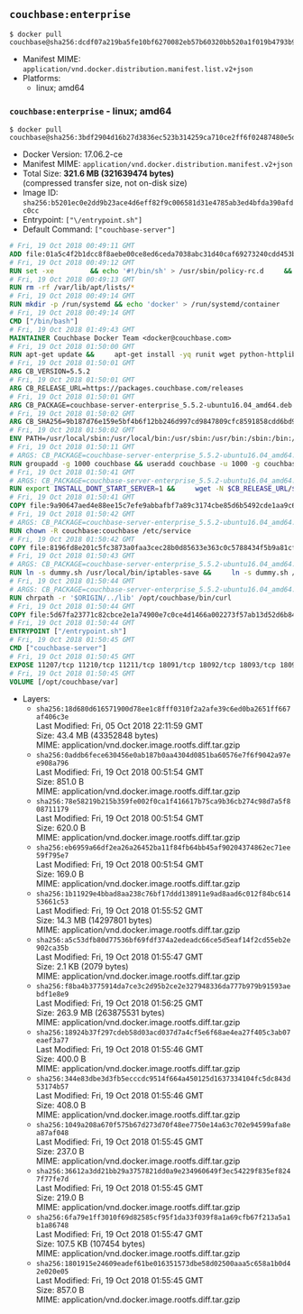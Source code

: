 ## `couchbase:enterprise`

```console
$ docker pull couchbase@sha256:dcdf07a219ba5fe10bf6270082eb57b60320bb520a1f019b4793b9d0ec9fa2ba
```

-	Manifest MIME: `application/vnd.docker.distribution.manifest.list.v2+json`
-	Platforms:
	-	linux; amd64

### `couchbase:enterprise` - linux; amd64

```console
$ docker pull couchbase@sha256:3bdf2904d16b27d3836ec523b314259ca710ce2ff6f02487480e5d594c47bee6
```

-	Docker Version: 17.06.2-ce
-	Manifest MIME: `application/vnd.docker.distribution.manifest.v2+json`
-	Total Size: **321.6 MB (321639474 bytes)**  
	(compressed transfer size, not on-disk size)
-	Image ID: `sha256:b5201ec0e2dd9b23ace4d6eff82f9c006581d31e4785ab3ed4bfda390afdc0cc`
-	Entrypoint: `["\/entrypoint.sh"]`
-	Default Command: `["couchbase-server"]`

```dockerfile
# Fri, 19 Oct 2018 00:49:11 GMT
ADD file:01a5c4f2b1dcc8f8aebe00ce8ed6ceda7038abc31d40caf69273240cdd453b84 in / 
# Fri, 19 Oct 2018 00:49:12 GMT
RUN set -xe 		&& echo '#!/bin/sh' > /usr/sbin/policy-rc.d 	&& echo 'exit 101' >> /usr/sbin/policy-rc.d 	&& chmod +x /usr/sbin/policy-rc.d 		&& dpkg-divert --local --rename --add /sbin/initctl 	&& cp -a /usr/sbin/policy-rc.d /sbin/initctl 	&& sed -i 's/^exit.*/exit 0/' /sbin/initctl 		&& echo 'force-unsafe-io' > /etc/dpkg/dpkg.cfg.d/docker-apt-speedup 		&& echo 'DPkg::Post-Invoke { "rm -f /var/cache/apt/archives/*.deb /var/cache/apt/archives/partial/*.deb /var/cache/apt/*.bin || true"; };' > /etc/apt/apt.conf.d/docker-clean 	&& echo 'APT::Update::Post-Invoke { "rm -f /var/cache/apt/archives/*.deb /var/cache/apt/archives/partial/*.deb /var/cache/apt/*.bin || true"; };' >> /etc/apt/apt.conf.d/docker-clean 	&& echo 'Dir::Cache::pkgcache ""; Dir::Cache::srcpkgcache "";' >> /etc/apt/apt.conf.d/docker-clean 		&& echo 'Acquire::Languages "none";' > /etc/apt/apt.conf.d/docker-no-languages 		&& echo 'Acquire::GzipIndexes "true"; Acquire::CompressionTypes::Order:: "gz";' > /etc/apt/apt.conf.d/docker-gzip-indexes 		&& echo 'Apt::AutoRemove::SuggestsImportant "false";' > /etc/apt/apt.conf.d/docker-autoremove-suggests
# Fri, 19 Oct 2018 00:49:13 GMT
RUN rm -rf /var/lib/apt/lists/*
# Fri, 19 Oct 2018 00:49:14 GMT
RUN mkdir -p /run/systemd && echo 'docker' > /run/systemd/container
# Fri, 19 Oct 2018 00:49:14 GMT
CMD ["/bin/bash"]
# Fri, 19 Oct 2018 01:49:43 GMT
MAINTAINER Couchbase Docker Team <docker@couchbase.com>
# Fri, 19 Oct 2018 01:50:00 GMT
RUN apt-get update &&     apt-get install -yq runit wget python-httplib2 chrpath tzdata     lsof lshw sysstat net-tools numactl  &&     apt-get autoremove && apt-get clean &&     rm -rf /var/lib/apt/lists/* /tmp/* /var/tmp/*
# Fri, 19 Oct 2018 01:50:01 GMT
ARG CB_VERSION=5.5.2
# Fri, 19 Oct 2018 01:50:01 GMT
ARG CB_RELEASE_URL=https://packages.couchbase.com/releases
# Fri, 19 Oct 2018 01:50:01 GMT
ARG CB_PACKAGE=couchbase-server-enterprise_5.5.2-ubuntu16.04_amd64.deb
# Fri, 19 Oct 2018 01:50:02 GMT
ARG CB_SHA256=9b187d76e159e5bf4b6f12bb246d997cd9847809cfc8591858cdd6bd90b6d862
# Fri, 19 Oct 2018 01:50:02 GMT
ENV PATH=/usr/local/sbin:/usr/local/bin:/usr/sbin:/usr/bin:/sbin:/bin:/opt/couchbase/bin:/opt/couchbase/bin/tools:/opt/couchbase/bin/install
# Fri, 19 Oct 2018 01:50:11 GMT
# ARGS: CB_PACKAGE=couchbase-server-enterprise_5.5.2-ubuntu16.04_amd64.deb CB_RELEASE_URL=https://packages.couchbase.com/releases CB_SHA256=9b187d76e159e5bf4b6f12bb246d997cd9847809cfc8591858cdd6bd90b6d862 CB_VERSION=5.5.2
RUN groupadd -g 1000 couchbase && useradd couchbase -u 1000 -g couchbase -M
# Fri, 19 Oct 2018 01:50:41 GMT
# ARGS: CB_PACKAGE=couchbase-server-enterprise_5.5.2-ubuntu16.04_amd64.deb CB_RELEASE_URL=https://packages.couchbase.com/releases CB_SHA256=9b187d76e159e5bf4b6f12bb246d997cd9847809cfc8591858cdd6bd90b6d862 CB_VERSION=5.5.2
RUN export INSTALL_DONT_START_SERVER=1 &&     wget -N $CB_RELEASE_URL/$CB_VERSION/$CB_PACKAGE &&     echo "$CB_SHA256  $CB_PACKAGE" | sha256sum -c - &&     dpkg -i ./$CB_PACKAGE && rm -f ./$CB_PACKAGE
# Fri, 19 Oct 2018 01:50:41 GMT
COPY file:9a90647aed4e88ee15c7efe9abbafbf7a89c3174cbe85d6b5492cde1aa9c6355 in /etc/service/couchbase-server/run 
# Fri, 19 Oct 2018 01:50:42 GMT
# ARGS: CB_PACKAGE=couchbase-server-enterprise_5.5.2-ubuntu16.04_amd64.deb CB_RELEASE_URL=https://packages.couchbase.com/releases CB_SHA256=9b187d76e159e5bf4b6f12bb246d997cd9847809cfc8591858cdd6bd90b6d862 CB_VERSION=5.5.2
RUN chown -R couchbase:couchbase /etc/service
# Fri, 19 Oct 2018 01:50:42 GMT
COPY file:8196fd8e201c5fc3873a0faa3cec28b0d85633e363c0c5788434f5b9a81cfa5b in /usr/local/bin/ 
# Fri, 19 Oct 2018 01:50:43 GMT
# ARGS: CB_PACKAGE=couchbase-server-enterprise_5.5.2-ubuntu16.04_amd64.deb CB_RELEASE_URL=https://packages.couchbase.com/releases CB_SHA256=9b187d76e159e5bf4b6f12bb246d997cd9847809cfc8591858cdd6bd90b6d862 CB_VERSION=5.5.2
RUN ln -s dummy.sh /usr/local/bin/iptables-save &&     ln -s dummy.sh /usr/local/bin/lvdisplay &&     ln -s dummy.sh /usr/local/bin/vgdisplay &&     ln -s dummy.sh /usr/local/bin/pvdisplay
# Fri, 19 Oct 2018 01:50:44 GMT
# ARGS: CB_PACKAGE=couchbase-server-enterprise_5.5.2-ubuntu16.04_amd64.deb CB_RELEASE_URL=https://packages.couchbase.com/releases CB_SHA256=9b187d76e159e5bf4b6f12bb246d997cd9847809cfc8591858cdd6bd90b6d862 CB_VERSION=5.5.2
RUN chrpath -r '$ORIGIN/../lib' /opt/couchbase/bin/curl
# Fri, 19 Oct 2018 01:50:44 GMT
COPY file:5d67fa23771c82cbce2e1a74900e7c0ce4d1466a002273f57ab13d52d6b844b3 in / 
# Fri, 19 Oct 2018 01:50:44 GMT
ENTRYPOINT ["/entrypoint.sh"]
# Fri, 19 Oct 2018 01:50:45 GMT
CMD ["couchbase-server"]
# Fri, 19 Oct 2018 01:50:45 GMT
EXPOSE 11207/tcp 11210/tcp 11211/tcp 18091/tcp 18092/tcp 18093/tcp 18094/tcp 18095/tcp 18096/tcp 8091/tcp 8092/tcp 8093/tcp 8094/tcp 8095/tcp 8096/tcp
# Fri, 19 Oct 2018 01:50:45 GMT
VOLUME [/opt/couchbase/var]
```

-	Layers:
	-	`sha256:18d680d616571900d78ee1c8fff0310f2a2afe39c6ed0ba2651ff667af406c3e`  
		Last Modified: Fri, 05 Oct 2018 22:11:59 GMT  
		Size: 43.4 MB (43352848 bytes)  
		MIME: application/vnd.docker.image.rootfs.diff.tar.gzip
	-	`sha256:0addb6fece630456e0ab187b0aa4304d0851ba60576e7f6f9042a97ee908a796`  
		Last Modified: Fri, 19 Oct 2018 00:51:54 GMT  
		Size: 851.0 B  
		MIME: application/vnd.docker.image.rootfs.diff.tar.gzip
	-	`sha256:78e58219b215b359fe002f0ca1f416617b75ca9b36cb274c98d7a5f808711179`  
		Last Modified: Fri, 19 Oct 2018 00:51:54 GMT  
		Size: 620.0 B  
		MIME: application/vnd.docker.image.rootfs.diff.tar.gzip
	-	`sha256:eb6959a66df2ea26a26452ba11f84fb64bb45af90204374862ec71ee59f795e7`  
		Last Modified: Fri, 19 Oct 2018 00:51:54 GMT  
		Size: 169.0 B  
		MIME: application/vnd.docker.image.rootfs.diff.tar.gzip
	-	`sha256:1b11929e4bbad8aa238c76bf17ddd138911e9ad8aad6c012f84bc61453661c53`  
		Last Modified: Fri, 19 Oct 2018 01:55:52 GMT  
		Size: 14.3 MB (14297801 bytes)  
		MIME: application/vnd.docker.image.rootfs.diff.tar.gzip
	-	`sha256:a5c53dfb80d77536bf69fdf374a2edeadc66ce5d5eaf14f2cd55eb2e902ca35b`  
		Last Modified: Fri, 19 Oct 2018 01:55:47 GMT  
		Size: 2.1 KB (2079 bytes)  
		MIME: application/vnd.docker.image.rootfs.diff.tar.gzip
	-	`sha256:f8ba4b3775914da7ce3c2d95b2ce2e327948336da777b979b91593aebdf1e8e9`  
		Last Modified: Fri, 19 Oct 2018 01:56:25 GMT  
		Size: 263.9 MB (263875531 bytes)  
		MIME: application/vnd.docker.image.rootfs.diff.tar.gzip
	-	`sha256:18924b37f297cdeb58d03acd037d7a4cf5e6f68ae4ea27f405c3ab07eaef3a77`  
		Last Modified: Fri, 19 Oct 2018 01:55:46 GMT  
		Size: 400.0 B  
		MIME: application/vnd.docker.image.rootfs.diff.tar.gzip
	-	`sha256:344e83dbe3d3fb5ecccdc9514f664a450125d1637334104fc5dc843d53174b57`  
		Last Modified: Fri, 19 Oct 2018 01:55:46 GMT  
		Size: 408.0 B  
		MIME: application/vnd.docker.image.rootfs.diff.tar.gzip
	-	`sha256:1049a208a670f575b67d273d70f48ee7750e14a63c702e94599afa8ea87af048`  
		Last Modified: Fri, 19 Oct 2018 01:55:45 GMT  
		Size: 237.0 B  
		MIME: application/vnd.docker.image.rootfs.diff.tar.gzip
	-	`sha256:36612a3dd21bb29a3757821dd0a9e234960649f3ec54229f835ef8247f77fe7d`  
		Last Modified: Fri, 19 Oct 2018 01:55:45 GMT  
		Size: 219.0 B  
		MIME: application/vnd.docker.image.rootfs.diff.tar.gzip
	-	`sha256:6fa79e1ff3010f69d82585cf95f1da33f039f8a1a69cfb67f213a5a1b1a86748`  
		Last Modified: Fri, 19 Oct 2018 01:55:47 GMT  
		Size: 107.5 KB (107454 bytes)  
		MIME: application/vnd.docker.image.rootfs.diff.tar.gzip
	-	`sha256:1801915e24609eadef61be016351573dbe58d02500aaa5c658a1b0d42e020e05`  
		Last Modified: Fri, 19 Oct 2018 01:55:45 GMT  
		Size: 857.0 B  
		MIME: application/vnd.docker.image.rootfs.diff.tar.gzip
